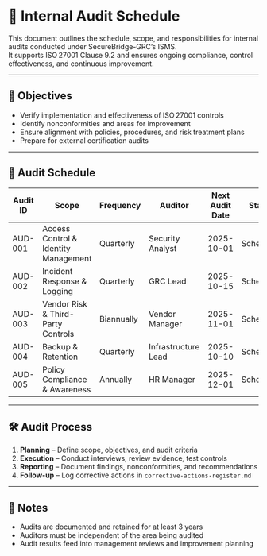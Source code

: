 # 🧾 Internal Audit Schedule

This document outlines the schedule, scope, and responsibilities for internal audits conducted under SecureBridge-GRC’s ISMS.  
It supports ISO 27001 Clause 9.2 and ensures ongoing compliance, control effectiveness, and continuous improvement.

---

## 🎯 Objectives

- Verify implementation and effectiveness of ISO 27001 controls
- Identify nonconformities and areas for improvement
- Ensure alignment with policies, procedures, and risk treatment plans
- Prepare for external certification audits

---

## 📅 Audit Schedule

| Audit ID | Scope | Frequency | Auditor | Next Audit Date | Status |
|----------|-------|-----------|---------|------------------|--------|
| AUD-001 | Access Control & Identity Management | Quarterly | Security Analyst | 2025-10-01 | Scheduled |
| AUD-002 | Incident Response & Logging | Quarterly | GRC Lead | 2025-10-15 | Scheduled |
| AUD-003 | Vendor Risk & Third-Party Controls | Biannually | Vendor Manager | 2025-11-01 | Scheduled |
| AUD-004 | Backup & Retention | Quarterly | Infrastructure Lead | 2025-10-10 | Scheduled |
| AUD-005 | Policy Compliance & Awareness | Annually | HR Manager | 2025-12-01 | Scheduled |

---

## 🛠️ Audit Process

1. **Planning** – Define scope, objectives, and audit criteria
2. **Execution** – Conduct interviews, review evidence, test controls
3. **Reporting** – Document findings, nonconformities, and recommendations
4. **Follow-up** – Log corrective actions in `corrective-actions-register.md`

---

## 📌 Notes

- Audits are documented and retained for at least 3 years
- Auditors must be independent of the area being audited
- Audit results feed into management reviews and improvement planning

